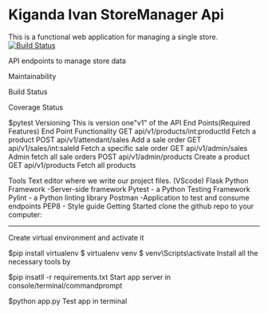 # Kiganda Ivan StoreManager Api
This is a functional web application for managing a single store.
[![Build Status](https://travis-ci.org/zydplatform/Store-Manager.svg?branch=master)](https://travis-ci.org/zydplatform/Store-Manager)

API endpoints to manage store data

Maintainability

Build Status

Coverage Status

$pytest
Versioning
This is version one"v1" of the API
End Points(Required Features)
End Point	Functionality
GET api/v1/products/int:productId	Fetch a product
POST api/v1/attendant/sales	Add a sale order
GET api/v1/sales/int:saleId	Fetch a specific sale order
GET api/v1/admin/sales	Admin fetch all sale orders
POST api/v1/admin/products	Create a product
GET api/v1/products	Fetch all products


Tools
Text editor where we write our project files. (VScode)
Flask Python Framework -Server-side framework
Pytest - a Python Testing Framework
Pylint - a Python linting library
Postman -Application to test and consume endpoints
PEP8 - Style guide
Getting Started clone the github repo to your computer:
***




Create virtual environment and activate it

$pip install virtualenv
$ virtualenv venv
$ venv\Scripts\activate
Install all the necessary tools by

$pip insatll -r requirements.txt
Start app server in console/terminal/commandprompt

$python app.py
Test app in terminal

